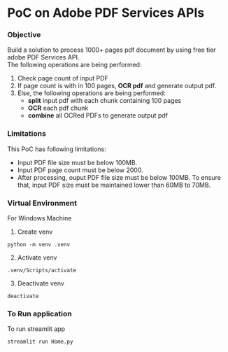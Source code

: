 # PoC on Adobe PDF Services APIs

### Objective
Build a solution to process 1000+ pages pdf document by using free tier adobe PDF Services API.<br>
The following operations are being performed:
1. Check page count of input PDF
2. If page count is with in 100 pages, **OCR pdf** and generate output pdf.
3. Else, the following operations are being performed:
   - **split** input pdf with each chunk containing 100 pages
   - **OCR** each pdf chunk 
   - **combine** all OCRed PDFs to generate output pdf

### Limitations
This PoC has following limitations:
- Input PDF file size must be below 100MB.
- Input PDF page count must be below 2000.
- After processing, ouput PDF file size must be below 100MB. To ensure that, input PDF size must be maintained lower than 60MB to 70MB.

### Virtual Environment
For Windows Machine
1. Create venv
```
python -m venv .venv
```
2. Activate venv
```
.venv/Scripts/activate
```
3. Deactivate venv
```
deactivate
```
### To Run application
To run streamlit app
```
streamlit run Home.py
```